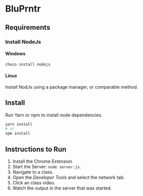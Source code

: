 BluPrntr
========

Requirements
------------

### Install NodeJs

#### Windows

```powershell
choco install nodejs
```

#### Linux

Install NodJs using a package manager, or comparable method.

Install
-------

Run Yarn or npm to install node dependencies.

```bash
yarn install
# or
npm install
```

Instructions to Run
-------------------

1. Install the Chrome Extension
2. Start the Server: `node server.js`.
3. Navigate to a class.
4. Open the _Developer Tools_ and select the network tab.
5. Click an class video.
6. Watch the output in the server that was started.
